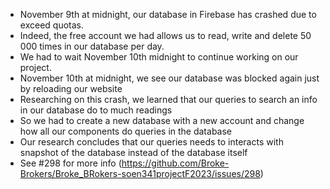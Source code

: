 - November 9th at midnight, our database in Firebase has crashed due to exceed quotas. 
- Indeed, the free account we had allows us to read, write and delete 50 000 times in our database per day. 
- We had to wait November 10th midnight to continue working on our project. 
- November 10th at midnight, we see our database was blocked again just by reloading our website
- Researching on this crash, we learned that our queries to search an info in our database do to much readings 
- So we had to create a new database with a new account and change how all our components do queries in the database
- Our research concludes that our queries needs to interacts with snapshot of the database instead of the database itself
- See #298 for more info (https://github.com/Broke-Brokers/Broke_BRokers-soen341projectF2023/issues/298)
